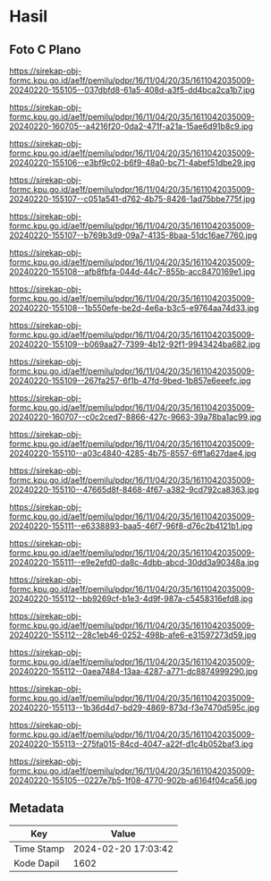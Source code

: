# Hasil

## Foto C Plano

https://sirekap-obj-formc.kpu.go.id/ae1f/pemilu/pdpr/16/11/04/20/35/1611042035009-20240220-155105--037dbfd8-61a5-408d-a3f5-dd4bca2ca1b7.jpg

https://sirekap-obj-formc.kpu.go.id/ae1f/pemilu/pdpr/16/11/04/20/35/1611042035009-20240220-160705--a4216f20-0da2-471f-a21a-15ae6d91b8c9.jpg

https://sirekap-obj-formc.kpu.go.id/ae1f/pemilu/pdpr/16/11/04/20/35/1611042035009-20240220-155106--e3bf9c02-b6f9-48a0-bc71-4abef51dbe29.jpg

https://sirekap-obj-formc.kpu.go.id/ae1f/pemilu/pdpr/16/11/04/20/35/1611042035009-20240220-155107--c051a541-d762-4b75-8426-1ad75bbe775f.jpg

https://sirekap-obj-formc.kpu.go.id/ae1f/pemilu/pdpr/16/11/04/20/35/1611042035009-20240220-155107--b769b3d9-09a7-4135-8baa-51dc16ae7760.jpg

https://sirekap-obj-formc.kpu.go.id/ae1f/pemilu/pdpr/16/11/04/20/35/1611042035009-20240220-155108--afb8fbfa-044d-44c7-855b-acc8470169e1.jpg

https://sirekap-obj-formc.kpu.go.id/ae1f/pemilu/pdpr/16/11/04/20/35/1611042035009-20240220-155108--1b550efe-be2d-4e6a-b3c5-e9764aa74d33.jpg

https://sirekap-obj-formc.kpu.go.id/ae1f/pemilu/pdpr/16/11/04/20/35/1611042035009-20240220-155109--b069aa27-7399-4b12-92f1-9943424ba682.jpg

https://sirekap-obj-formc.kpu.go.id/ae1f/pemilu/pdpr/16/11/04/20/35/1611042035009-20240220-155109--267fa257-6f1b-47fd-9bed-1b857e6eeefc.jpg

https://sirekap-obj-formc.kpu.go.id/ae1f/pemilu/pdpr/16/11/04/20/35/1611042035009-20240220-160707--c0c2ced7-8866-427c-9663-39a78ba1ac99.jpg

https://sirekap-obj-formc.kpu.go.id/ae1f/pemilu/pdpr/16/11/04/20/35/1611042035009-20240220-155110--a03c4840-4285-4b75-8557-6ff1a627dae4.jpg

https://sirekap-obj-formc.kpu.go.id/ae1f/pemilu/pdpr/16/11/04/20/35/1611042035009-20240220-155110--47665d8f-8468-4f67-a382-9cd792ca8363.jpg

https://sirekap-obj-formc.kpu.go.id/ae1f/pemilu/pdpr/16/11/04/20/35/1611042035009-20240220-155111--e6338893-baa5-46f7-96f8-d76c2b4121b1.jpg

https://sirekap-obj-formc.kpu.go.id/ae1f/pemilu/pdpr/16/11/04/20/35/1611042035009-20240220-155111--e9e2efd0-da8c-4dbb-abcd-30dd3a90348a.jpg

https://sirekap-obj-formc.kpu.go.id/ae1f/pemilu/pdpr/16/11/04/20/35/1611042035009-20240220-155112--bb9269cf-b1e3-4d9f-987a-c5458316efd8.jpg

https://sirekap-obj-formc.kpu.go.id/ae1f/pemilu/pdpr/16/11/04/20/35/1611042035009-20240220-155112--28c1eb46-0252-498b-afe6-e31597273d59.jpg

https://sirekap-obj-formc.kpu.go.id/ae1f/pemilu/pdpr/16/11/04/20/35/1611042035009-20240220-155112--0aea7484-13aa-4287-a771-dc8874999290.jpg

https://sirekap-obj-formc.kpu.go.id/ae1f/pemilu/pdpr/16/11/04/20/35/1611042035009-20240220-155113--1b36d4d7-bd29-4869-873d-f3e7470d595c.jpg

https://sirekap-obj-formc.kpu.go.id/ae1f/pemilu/pdpr/16/11/04/20/35/1611042035009-20240220-155113--275fa015-84cd-4047-a22f-d1c4b052baf3.jpg

https://sirekap-obj-formc.kpu.go.id/ae1f/pemilu/pdpr/16/11/04/20/35/1611042035009-20240220-155105--0227e7b5-1f08-4770-902b-a6164f04ca56.jpg


## Metadata

| Key        | Value               |
| ---------- | ------------------- |
| Time Stamp | 2024-02-20 17:03:42 |
| Kode Dapil | 1602                |



